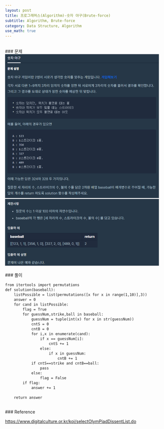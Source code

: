 ```yaml
---
layout: post
title: 프로그래머스(Algorithm)-숫자 야구(Brute-force)
subtitle: Algorithm, Brute-force
category: Data Structure, Algorithm
use_math: true
---
```


<br>
### 문제

<center><img src = '/post_img/200313/image9.png' width="600"/></center>
<center><img src = '/post_img/200313/image10.png' width="600"/></center>

<br>
### 풀이

```
from itertools import permutations
def solution(baseball):
    listPossible = list(permutations([x for x in range(1,10)],3))
    answer = 0
    for cand in listPossible:
        flag = True
        for guessNum,strike,ball in baseball:
            guessNum = tuple(int(x) for x in str(guessNum))
            cntS = 0
            cntB = 0
            for i,x in enumerate(cand):
                if x == guessNum[i]:
                    cntS += 1
                else:
                    if x in guessNum:
                        cntB += 1
            if cntS==strike and cntB==ball:
                pass
            else:
                flag = False
        if flag:
            answer += 1

    return answer
```

<br>
### Reference

https://www.digitalculture.or.kr/koi/selectOlymPiadDissentList.do
